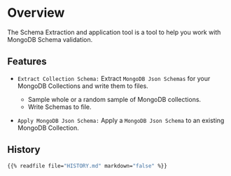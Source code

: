 # Overview

The Schema Extraction and application tool is a tool to help you work with MongoDB Schema validation.

## Features

* `Extract Collection Schema:` Extract `MongoDB Json Schemas` for your MongoDB Collections and write them to files.
    * Sample whole or a random sample of MongoDB collections.
    * Write Schemas to file.
    
* `Apply MongoDB Json Schema:` Apply a `MongoDB Json Schema` to an existing MongoDB Collection.

## History
```bash
{{% readfile file="HISTORY.md" markdown="false" %}}
```
